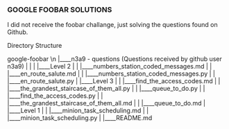 ### GOOGLE FOOBAR SOLUTIONS

I did not receive the foobar challange, just solving the questions found on Github.

Directory Structure 

google-foobar \n
|____n3a9 - questions (Questions received by github user n3a9)
| |
| |____Level 2
| | |____numbers_station_coded_messages.md
| | |____en_route_salute.md
| | |____numbers_station_coded_messages.py
| | |____en_route_salute.py
| |____Level 3
| | |____find_the_access_codes.md
| | |____the_grandest_staircase_of_them_all.py
| | |____queue_to_do.py
| | |____find_the_access_codes.py
| | |____the_grandest_staircase_of_them_all.md
| | |____queue_to_do.md
| |____Level 1
| | |____minion_task_scheduling.md
| | |____minion_task_scheduling.py
|
|____README.md


